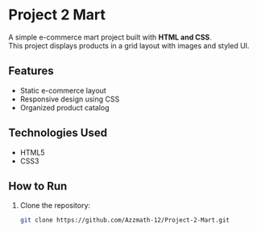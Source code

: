 # Project 2 Mart

A simple e-commerce mart project built with **HTML and CSS**.  
This project displays products in a grid layout with images and styled UI.

## Features
- Static e-commerce layout  
- Responsive design using CSS  
- Organized product catalog  

## Technologies Used
- HTML5  
- CSS3  

## How to Run
1. Clone the repository:
   ```bash
   git clone https://github.com/Azzmath-12/Project-2-Mart.git
   
